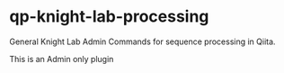 # qp-knight-lab-processing
General Knight Lab Admin Commands for sequence processing in Qiita.

This is an Admin only plugin
